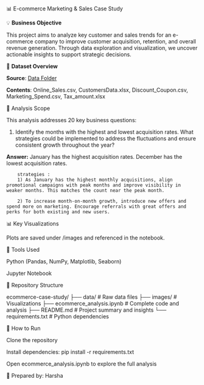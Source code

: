 📊 E-commerce Marketing & Sales Case Study

💡 **Business Objective**

This project aims to analyze key customer and sales trends for an e-commerce company to improve customer acquisition, retention, and overall revenue generation. Through data exploration and visualization, we uncover actionable insights to support strategic decisions.

📂 **Dataset Overview**

**Source**: [Data Folder](./data/)

**Contents**: Online_Sales.csv, CustomersData.xlsx, Discount_Coupon.csv, Marketing_Spend.csv, Tax_amount.xlsx

📅 Analysis Scope

This analysis addresses 20 key business questions:

1. Identify the months with the highest and lowest acquisition rates. What strategies could be implemented to address the fluctuations and ensure consistent growth throughout the year?

**Answer:** January has the highest acquisition rates.
            December has the lowest acquisition rates.

        strategies : 
        1) As January has the highest monthly acquisitions, align promotional campaigns with peak months and improve visibility in weaker months. This matches the count near the peak month. 

        2) To increase month-on-month growth, introduce new offers and spend more on marketing. Encourage referrals with great offers and perks for both existing and new users. 






📊 Key Visualizations

Plots are saved under /images and referenced in the notebook.


🔧 Tools Used

Python (Pandas, NumPy, Matplotlib, Seaborn)

Jupyter Notebook

📁 Repository Structure

ecommerce-case-study/
├── data/                      # Raw data files
├── images/                    # Visualizations
├── ecommerce_analysis.ipynb   # Complete code and analysis
├── README.md                  # Project summary and insights
└── requirements.txt           # Python dependencies

🚀 How to Run

Clone the repository

Install dependencies: pip install -r requirements.txt

Open ecommerce_analysis.ipynb to explore the full analysis

📅 Prepared by: Harsha



